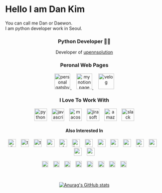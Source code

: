# Hello I am Dan Kim

You can call me Dan or Daewon.  
I am python developer work in Seoul.

<h3 align="center">Python Developer 🏃🏻</h3>
<p align="center">Developer of <a href="https://www.upennsolution.com/">upennsolution</a></p>

<h3 align="center">Peronal Web Pages</h3>
<p align="center">
  <a href="https://dankim.gatsbyjs.io/">
    <img height=50 src="https://cdn.jsdelivr.net/npm/simple-icons@v4/icons/gatsby.svg" alt="personal gatsby blog" />
  </a>
  &nbsp;&nbsp;&nbsp;
  <a href="https://www.notion.so/I-am-Dan_kim-8471e82255434b1682c5fcc27769ab7f">
    <img height=50 src="https://cdn.jsdelivr.net/npm/simple-icons@v4/icons/notion.svg" alt="my notion page" />
  </a>
  &nbsp;&nbsp;&nbsp;
  <a href="https://www.notion.so/I-am-Dan_kim-8471e82255434b1682c5fcc27769ab7f">
    <img height=50 src="https://cdn.jsdelivr.net/npm/simple-icons@v4/icons/v.svg" alt="velog" />
  </a>
</p>

<h3 align="center">I Love To Work With</h3>
<p align="center">
  <img height=40 src="https://cdn.jsdelivr.net/npm/simple-icons@v4/icons/python.svg" alt="python" />
  &nbsp;&nbsp;
  <img height=40 src="https://cdn.jsdelivr.net/npm/simple-icons@v4/icons/javascript.svg" alt="javascript" />
  &nbsp;&nbsp;
  <img height=40 src="https://cdn.jsdelivr.net/npm/simple-icons@v4/icons/macos.svg" alt="macos" />
  &nbsp;&nbsp;
  <img height=40 src="https://cdn.jsdelivr.net/npm/simple-icons@v4/icons/jirasoftware.svg" alt="jira software" />
  &nbsp;&nbsp;
  <img height=40 src="https://cdn.jsdelivr.net/npm/simple-icons@v4/icons/amazonaws.svg" alt="amazon aws" />
  &nbsp;&nbsp;
  <img height=40 src="https://cdn.jsdelivr.net/npm/simple-icons@v4/icons/slack.svg" alt="slack" />
</p>

<h4 align="center">Also Interested In</h4>
<p align="center">
  <!--  related with dev  -->
  <img height=25 src="https://cdn.jsdelivr.net/npm/simple-icons@v4/icons/django.svg" alt="django" />
  &nbsp;&nbsp;
  <img height=25 src="https://cdn.jsdelivr.net/npm/simple-icons@v4/icons/typescript.svg" alt="typescript" />
  &nbsp;&nbsp;
  <img height=25 src="https://cdn.jsdelivr.net/npm/simple-icons@v4/icons/terraform.svg" alt="terraform" />
  &nbsp;&nbsp;
  <img height=25 src="https://cdn.jsdelivr.net/npm/simple-icons@v4/icons/googlecloud.svg" alt="google cloud" />
  &nbsp;&nbsp;
  <img height=25 src="https://cdn.jsdelivr.net/npm/simple-icons@v4/icons/electron.svg" alt="electron" />
  &nbsp;&nbsp;
  <img height=25 src="https://cdn.jsdelivr.net/npm/simple-icons@v4/icons/babel.svg" alt="babel" />
  &nbsp;&nbsp;
  <img height=25 src="https://cdn.jsdelivr.net/npm/simple-icons@v4/icons/webpack.svg" alt="webpack" />
  &nbsp;&nbsp;
  <img height=25 src="https://cdn.jsdelivr.net/npm/simple-icons@v4/icons/react.svg" alt="react js" />
  &nbsp;&nbsp;
  <!--  failed get image  -->
  <!--   <img height=25 src="https://cdn.jsdelivr.net/npm/simple-icons@v4/icons/vuejs.svg" alt="vue js" /> -->
  <!--   &nbsp;&nbsp; -->
  <img height=25 src="https://cdn.jsdelivr.net/npm/simple-icons@v4/icons/visualstudiocode.svg" alt="vsc" />
  &nbsp;&nbsp;
  <img height=25 src="https://cdn.jsdelivr.net/npm/simple-icons@v4/icons/pycharm.svg" alt="pycharm" />
  &nbsp;&nbsp;
  <img height=25 src="https://cdn.jsdelivr.net/npm/simple-icons@v4/icons/amazondynamodb.svg" alt="dynamo db" />
  &nbsp;&nbsp;
  <img height=25 src="https://cdn.jsdelivr.net/npm/simple-icons@v4/icons/mongodb.svg" alt="mongo db" />
  &nbsp;&nbsp;
  <img height=25 src="https://cdn.jsdelivr.net/npm/simple-icons@v4/icons/go.svg" alt="go lang" />
  &nbsp;&nbsp;
  <img height=25 src="https://cdn.jsdelivr.net/npm/simple-icons@v4/icons/swift.svg" alt="swift" />
  
</p>
<p align="center">
  <!--  just interested in  -->
  <!--   &nbsp;&nbsp;&nbsp;&nbsp;&nbsp;&nbsp;&nbsp;&nbsp; -->
  <img height=20 src="https://cdn.jsdelivr.net/npm/simple-icons@v4/icons/windows.svg" alt="windows" />
  &nbsp;&nbsp;
  <img height=20 src="https://cdn.jsdelivr.net/npm/simple-icons@v4/icons/powershell.svg" alt="windows powershell" />
  &nbsp;&nbsp;
  <img height=20 src="https://cdn.jsdelivr.net/npm/simple-icons@v4/icons/codepen.svg" alt="codepen" />
  &nbsp;&nbsp;
  <img height=20 src="https://cdn.jsdelivr.net/npm/simple-icons@v4/icons/googlechrome.svg" alt="google chrome" />
  &nbsp;&nbsp;
  <img height=20 src="https://cdn.jsdelivr.net/npm/simple-icons@v4/icons/v8.svg" alt="v8 engine" />
  &nbsp;&nbsp;
  <img height=20 src="https://cdn.jsdelivr.net/npm/simple-icons@v4/icons/youtube.svg" alt="youtube" />
  <!--  guess someday i use those engine again  -->
  &nbsp;&nbsp;
  <img height=20 src="https://cdn.jsdelivr.net/npm/simple-icons@v4/icons/unity.svg" alt="unity" />
  &nbsp;&nbsp;
  <img height=20 src="https://cdn.jsdelivr.net/npm/simple-icons@v4/icons/unrealengine.svg" alt="unrealengine" />
</p>

<br />
<!-- use https://github.com/anuraghazra/github-readme-stats -->
<div align="center">
  <!--  language statistics  -->
  
<!--   [![Top Langs](https://github-readme-stats.vercel.app/api/top-langs/?username=xoxwgys56&layout=compact&theme=dracula)](https://github.com/anuraghazra/github-readme-stats) -->
  
</div>
<div align="center">
  <!--  github stats   -->
  
  [![Anurag's GitHub stats](https://github-readme-stats.vercel.app/api?username=xoxwgys56&show_icons=true&theme=dracula)](https://github.com/anuraghazra/github-readme-stats)
  
</div>


<!-- [![Readme Card](https://github-readme-stats.vercel.app/api/pin/?username=xoxwgys56&repo=xoxwgys56)](https://github.com/anuraghazra/github-readme-stats) -->



<!--
**xoxwgys56/xoxwgys56** is a ✨ _special_ ✨ repository because its `README.md` (this file) appears on your GitHub profile.

Here are some ideas to get you started:



- 🔭 I’m currently working on ...
- 🌱 I’m currently learning ...
- 👯 I’m looking to collaborate on ...
- 🤔 I’m looking for help with ...
- 💬 Ask me about ...
- 📫 How to reach me: ...
- 😄 Pronouns: ...
- ⚡ Fun fact: ...
-->
